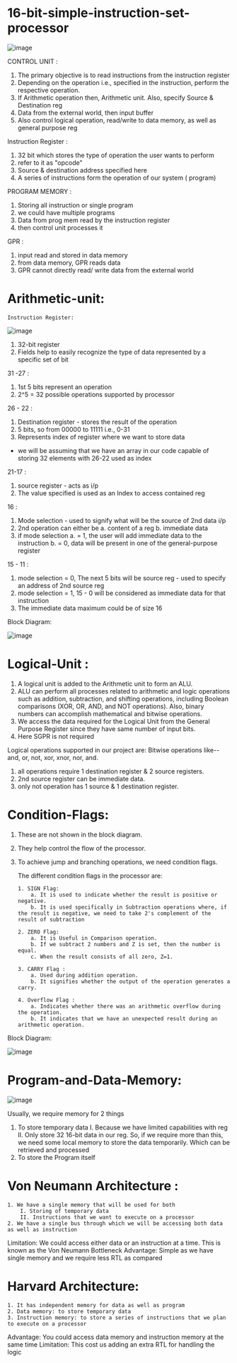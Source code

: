 # 16-bit-simple-instruction-set-processor

![image](https://github.com/kanishk1605/16-bit-simple-instruction-set-processor/assets/105859363/d69b3c46-b33a-42db-b5ff-10126d425ddc)

CONTROL UNIT :
1. The primary objective is to read instructions from the instruction register
2. Depending on the operation i.e., specified in the instruction, perform the respective operation.
3. If Arithmetic operation then, Arithmetic unit. Also, specify Source & Destination reg
4. Data from the external world, then input buffer
5. Also control logical operation, read/write to data memory, as well as general purpose reg

Instruction Register :
1. 32 bit which stores the type of operation the user wants to perform
2. refer to it as "opcode"
3. Source & destination address specified here
4. A series of instructions  form the operation of our system ( program)

PROGRAM MEMORY :
1. Storing all instruction or single program
2. we could have multiple programs
3. Data from prog mem read by the instruction  register
4. then control unit processes it

GPR :
1. input read and stored in data memory
2. from data memory, GPR reads data
3. GPR cannot directly read/ write data from the external world

# Arithmetic-unit:

    Instruction Register:
    
![image](https://github.com/kanishk1605/16-bit-simple-instruction-set-processor/assets/105859363/624b1023-e5b9-432e-b38b-95fd8e9f0a02)

  1. 32-bit register
  2. Fields help to easily recognize the type of data represented by a specific set of bit

  31 -27 :
  1. 1st 5 bits represent an operation
  2. 2^5 = 32 possible operations supported by processor

  26 - 22 :
  1. Destination register - stores the result of the operation
  2. 5 bits, so from 00000 to 11111 i.e., 0-31
  3. Represents index of register where we want to store data
  - we will be assuming that we have an array in our code capable of storing 32 elements with 26-22 used as index

  21-17 :
  1. source register - acts as i/p
  2. The value specified is used as an Index to access contained reg

  16 :
  1. Mode selection - used to signify what will be the source of 2nd data i/p
  2. 2nd operation can either be
      a. content of a reg
      b. immediate data
  3. if mode selection
      a. = 1, the user will add immediate data to the instruction
      b. = 0, data will be present in one of the general-purpose register

  15 - 11 :
  1. mode selection = 0,
     The next 5 bits will be source reg - used to specify an address of 2nd source reg
  2. mode selection = 1,
     15 - 0 will be considered as immediate data for that instruction
  3. The immediate data maximum could be of size 16

Block Diagram:

![image](https://github.com/kanishk1605/16-bit-simple-instruction-set-processor/assets/105859363/6feb15a1-fc41-428f-b92c-3e99e7a6490c)


# Logical-Unit :

  1. A logical unit is added to the Arithmetic unit to form an ALU.
  2. ALU can perform all processes related to arithmetic and logic operations such as addition, subtraction, and shifting operations, including Boolean comparisons (XOR, OR, AND, and NOT operations). Also, binary      numbers can accomplish mathematical and bitwise operations.
  3. We access the data required for the Logical Unit from the General Purpose Register since they have same number of input bits.
  4. Here SGPR is not required

Logical operations supported in our project are:
    Bitwise operations like-- and, or, not, xor, xnor, nor, and.

1. all operations require 1 destination register & 2 source registers.
2. 2nd source register can be immediate data.
3. only not operation has 1 source & 1 destination register.

# Condition-Flags:
   1. These are not shown in the block diagram.
   2. They help control the flow of the processor.
   3. To achieve jump and branching operations, we need condition flags.

      The different condition flags in the processor are:

          1. SIGN Flag:
              a. It is used to indicate whether the result is positive or negative.
              b. It is used specifically in Subtraction operations where, if the result is negative, we need to take 2's complement of the result of subtraction
           
          2. ZERO Flag:
              a. It is Useful in Comparison operation.
              b. If we subtract 2 numbers and Z is set, then the number is equal.
              c. When the result consists of all zero, Z=1.
      
          3. CARRY Flag :
              a. Used during addition operation.
              b. It signifies whether the output of the operation generates a carry.

          4. Overflow Flag :
              a. Indicates whether there was an arithmetic overflow during the operation.
              b. It indicates that we have an unexpected result during an arithmetic operation.


Block Diagram:

![image](https://github.com/kanishk1605/16-bit-simple-instruction-set-processor/assets/105859363/09f9328f-159d-4ca9-9516-25e1f7ab8e53)


# Program-and-Data-Memory:


![image](https://github.com/kanishk1605/16-bit-simple-instruction-set-processor/assets/105859363/4fead36d-6cb1-4f49-8442-70674414e598)


Usually, we require memory for 2 things
1. To store temporary data
       I. Because we have limited capabilities with reg
       II. Only store 32 16-bit data in our reg. So, if we require more than this, we need some local memory to store the data temporarily. Which can be retrieved and processed
2. To store the Program itself

# Von Neumann Architecture :
    
    1. We have a single memory that will be used for both
        I. Storing of temporary data
        II. Instructions that we want to execute on a processor
    2. We have a single bus through which we will be accessing both data as well as instruction

Limitation: We could access either data or an instruction at a time. This is known as the Von Neumann Bottleneck
Advantage: Simple as we have single memory and we require less RTL as compared

# Harvard Architecture:

    1. It has independent memory for data as well as program
    2. Data memory: to store temporary data
    3. Instruction memory: to store a series of instructions that we plan to execute on a processor

Advantage: You could access data memory and instruction memory at the same time
Limitation: This cost us adding an extra RTL for handling the logic    
      
